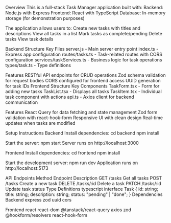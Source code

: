 Overview
This is a full-stack Task Manager application built with:
Backend: Node.js with Express
Frontend: React with TypeScript
Database: In-memory storage (for demonstration purposes)

The application allows users to:
Create new tasks with titles and descriptions
View all tasks in a list
Mark tasks as complete/pending
Delete tasks
View task details

Backend Structure
Key Files
server.js - Main server entry point
index.ts - Express app configuration
routes/tasks.ts - Task-related routes with CORS configuration
services/taskServices.ts - Business logic for task operations
types/task.ts - Type definitions

Features
RESTful API endpoints for CRUD operations
Zod schema validation for request bodies
CORS configured for frontend access
UUID generation for task IDs
Frontend Structure
Key Components
TaskForm.tsx - Form for adding new tasks
TaskList.tsx - Displays all tasks
TaskItem.tsx - Individual task component with actions
api.ts - Axios client for backend communication

Features
React Query for data fetching and state management
Zod form validation with react-hook-form
Responsive UI with clean design
Real-time updates when tasks are modified

Setup Instructions
Backend
Install dependencies:
cd backend
npm install

Start the server:
npm start
Server runs on http://localhost:3000

Frontend
Install dependencies:
cd frontend
npm install

Start the development server:
npm run dev
Application runs on http://localhost:5173

API Endpoints
Method	Endpoint	Description
GET	/tasks	Get all tasks
POST	/tasks	Create a new task
DELETE	/tasks/:id	Delete a task
PATCH	/tasks/:id	Update task status
Type Definitions
typescript
interface Task {
  id: string;
  title: string;
  description: string;
  status: "pending" | "done";
}
Dependencies
Backend
express
zod
uuid
cors

Frontend
react
react-dom
@tanstack/react-query
axios
zod
@hookform/resolvers
react-hook-form

